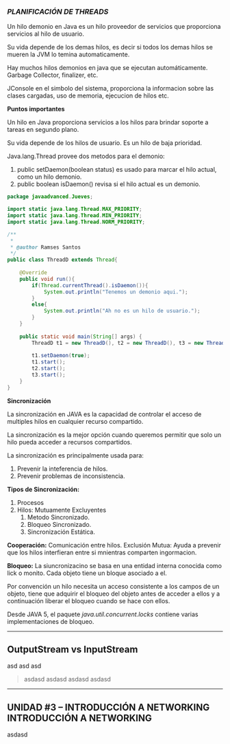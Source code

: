 ### ***PLANIFICACIÓN DE THREADS***

Un hilo demonio en Java es un hilo proveedor de servicios que proporciona servicios al hilo de usuario.

Su vida depende de los demas hilos, es decir si todos los demas hilos se mueren la JVM lo temina automaticamente.

Hay muchos hilos demonios en java que se ejecutan automáticamente. Garbage Collector, finalizer, etc.

JConsole en el simbolo del sistema, proporciona la informacion sobre las clases cargadas, uso de memoria, ejecucion de hilos etc.

**Puntos importantes**

Un hilo en Java proporciona servicios a los hilos para brindar soporte a tareas en segundo plano.

Su vida depende de los hilos de usuario.
Es un hilo de baja prioridad.

Java.lang.Thread provee dos metodos para el demonio:

1. public setDaemon(boolean status) es usado para marcar el hilo actual, como un hilo demonio.
2. public boolean isDaemon() revisa si el hilo actual es un demonio.

``` JAVA
package javaadvanced.Jueves;

import static java.lang.Thread.MAX_PRIORITY;
import static java.lang.Thread.MIN_PRIORITY;
import static java.lang.Thread.NORM_PRIORITY;

/**
 *
 * @author Ramses Santos
 */
public class ThreadD extends Thread{
    
    @Override
    public void run(){
        if(Thread.currentThread().isDaemon()){
            System.out.println("Tenemos un demonio aqui.");
        }
        else{
            System.out.println("Ah no es un hilo de usuario.");
        }
    }
    
    public static void main(String[] args) {
        ThreadD t1 = new ThreadD(), t2 = new ThreadD(), t3 = new ThreadD();
        
        t1.setDaemon(true);
        t1.start();
        t2.start();
        t3.start();
    }
}
```
**Sincronización**

La sincronización en JAVA es la capacidad de controlar el acceso de multiples hilos en cualquier recurso compartido.

La sincronización es la mejor opción cuando queremos permitir que solo un hilo pueda acceder a recursos compartidos.

La sincronización es principalmente usada para: 
1. Prevenir la inteferencia de hilos.
2. Prevenir problemas de inconsistencia.

**Tipos de Sincronización:**
1. Procesos
2. Hilos: Mutuamente Excluyentes
    1. Metodo Sincronizado.
    2. Bloqueo Sincronizado.
    3. Sincronización Estática.

**Cooperación:** Comunicación entre hilos.
Exclusión Mutua: Ayuda a prevenir que los hilos interfieran entre si mnientras comparten ingormacion.

**Bloqueo:** La siuncronizacino se basa en una entidad interna conocida como lick o monito. Cada objeto tiene un bloque asociado a el.

Por convención un hilo necesita un acceso consistente a los campos de un objeto, tiene que adquirir el bloqueo del objeto antes de acceder a ellos y a continuación liberar el bloqueo cuando se hace con ellos.

Desde JAVA 5, el paquete *java.util.concurrent.locks* contiene varias implementaciones de bloqueo.

---
**OutputStream vs InputStream**
---

asd
asd
asd
> asdasd
asdasd
> asdasd
asdasd


---

**UNIDAD #3 – INTRODUCCIÓN A NETWORKING INTRODUCCIÓN A NETWORKING**
---

asdasd





